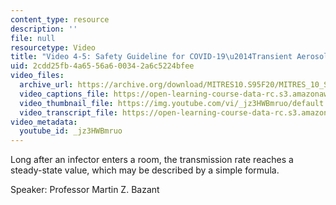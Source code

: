 ```yaml
---
content_type: resource
description: ''
file: null
resourcetype: Video
title: "Video 4-5: Safety Guideline for COVID-19\u2014Transient Aerosol Buildup"
uid: 2cdd25fb-4a65-56a6-0034-2a6c5224bfee
video_files:
  archive_url: https://archive.org/download/MITRES10.S95F20/MITRES_10_S95F20_0405_300k.mp4
  video_captions_file: https://open-learning-course-data-rc.s3.amazonaws.com/res-10-s95-physics-of-covid-19-transmission-fall-2020/ec84ab74eaab53efb37901a0b48179b2_jz3HWBmruo.vtt
  video_thumbnail_file: https://img.youtube.com/vi/_jz3HWBmruo/default.jpg
  video_transcript_file: https://open-learning-course-data-rc.s3.amazonaws.com/res-10-s95-physics-of-covid-19-transmission-fall-2020/b710fa6d829e0ce3b379720e5a057ad3_jz3HWBmruo.pdf
video_metadata:
  youtube_id: _jz3HWBmruo
---
```


Long after an infector enters a room, the transmission rate reaches a steady-state value, which may be described by a simple formula.

Speaker: Professor Martin Z. Bazant